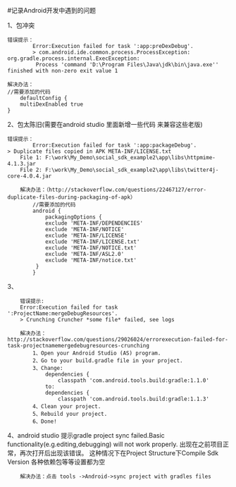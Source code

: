 #记录Android开发中遇到的问题


1、包冲突

	错误提示：
			Error:Execution failed for task ':app:preDexDebug'.
			> com.android.ide.common.process.ProcessException: org.gradle.process.internal.ExecException:
			 Process 'command 'D:\Program Files\Java\jdk\bin\java.exe'' finished with non-zero exit value 1
			 
	解决办法：
	//需要添加的代码
		defaultConfig {
	    multiDexEnabled true 
	}
	
2、包太陈旧(需要在android studio 里面新增一些代码  来兼容这些老版)

	错误提示：
			Error:Execution failed for task ':app:packageDebug'.
	> Duplicate files copied in APK META-INF/LICENSE.txt
		File 1: F:\work\My_Demo\social_sdk_example2\app\libs\httpmime-4.1.3.jar
		File 2: F:\work\My_Demo\social_sdk_example2\app\libs\twitter4j-core-4.0.4.jar
		
		解决办法：（http://stackoverflow.com/questions/22467127/error-duplicate-files-during-packaging-of-apk）
			//需要添加的代码
			android {
    			packagingOptions {
		        exclude 'META-INF/DEPENDENCIES'
		        exclude 'META-INF/NOTICE'
		        exclude 'META-INF/LICENSE'
		        exclude 'META-INF/LICENSE.txt'
		        exclude 'META-INF/NOTICE.txt'
		        exclude 'META-INF/ASL2.0'
		        exclude 'META-INF/notice.txt'
   			 }
			}
			
			
3、
	
		错误提示:
		Error:Execution failed for task ':ProjectName:mergeDebugResources'. 
		> Crunching Cruncher *some file* failed, see logs
		
		解决办法： http://stackoverflow.com/questions/29026024/errorexecution-failed-for-task-projectnamemergedebugresources-crunching
			1、Open your Android Studio (AS) program.
			2、Go to your build.gradle file in your project.
			3、Change:
				dependencies {
				    classpath 'com.android.tools.build:gradle:1.1.0'
				to:
				dependencies {
				    classpath 'com.android.tools.build:gradle:1.1.3'
			4、Clean your project.
			5、Rebuild your project.
			6、Done!
			
4、android studio 提示gradle project sync failed.Basic functionality(e.g.editing,debugging) will not work properly.
		出现在之前项目正常，再次打开后出现该错误。
		这种情况下在Project Structure下Compile Sdk Version  各种依赖包等等设置都为空
		
		解决办法：点击 tools ->Android->sync project with gradles files
		
